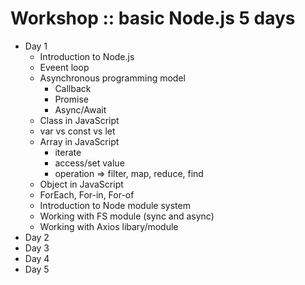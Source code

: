 # Workshop :: basic Node.js 5 days
* Day 1
  * Introduction to Node.js
  * Eveent loop
  * Asynchronous programming model
    * Callback
    * Promise
    * Async/Await
  * Class in JavaScript
  * var vs const vs let
  * Array in JavaScript
    * iterate
    * access/set value
    * operation => filter, map, reduce, find
  * Object in JavaScript
  * ForEach, For-in, For-of
  * Introduction to Node module system
  * Working with FS module (sync and async)
  * Working with Axios libary/module
* Day 2
* Day 3
* Day 4
* Day 5
